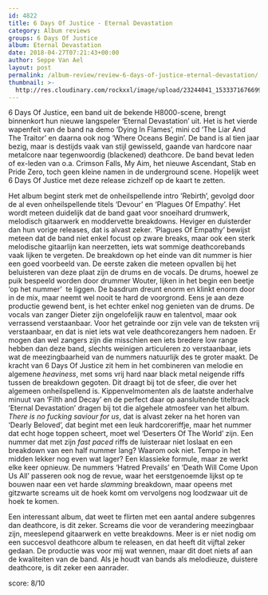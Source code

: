 ```yaml
---
id: 4822
title: 6 Days Of Justice - Eternal Devastation
category: Album reviews
groups: 6 Days Of Justice
album: Eternal Devastation
date: 2018-04-27T07:21:43+00:00
author: Seppe Van Ael
layout: post
permalink: /album-review/review-6-days-of-justice-eternal-devastation/
thumbnail: >-
  http://res.cloudinary.com/rockxxl/image/upload/23244041_1533371676699731_3030399992974656171_n.jpg
---
```

6 Days Of Justice, een band uit de bekende H8000-scene, brengt binnenkort hun nieuwe langspeler ‘Eternal Devastation’ uit. Het is het vierde wapenfeit van de band na demo ‘Dying In Flames’, mini cd ‘The Liar And The Traitor’ en daarna ook nog ‘Where Oceans Begin’. De band is al tien jaar bezig, maar is destijds vaak van stijl gewisseld, gaande van hardcore naar metalcore naar tegenwoordig (blackened) deathcore. De band bevat leden of ex-leden van o.a. Crimson Falls, My Aim, het nieuwe Ascendant, Stab en Pride Zero, toch geen kleine namen in de underground scene. Hopelijk weet 6 Days Of Justice met deze release zichzelf op de kaart te zetten.

Het album begint sterk met de onheilspellende intro ‘Rebirth’, gevolgd door de al even onheilspellende titels ‘Devour’ en ‘Plagues Of Empathy’. Het wordt meteen duidelijk dat de band gaat voor snoeihard drumwerk, melodisch gitaarwerk en moddervette breakdowns. Heviger en duisterder dan hun vorige releases, dat is alvast zeker. ‘Plagues Of Empathy’ bewijst meteen dat de band niet enkel focust op zware breaks, maar ook een sterk melodische gitaarlijn kan neerzetten, iets wat sommige deathcorebands vaak lijken te vergeten. De breakdown op het einde van dit nummer is hier een goed voorbeeld van. De eerste zaken die meteen opvallen bij het beluisteren van deze plaat zijn de drums en de vocals. De drums, hoewel ze puik bespeeld worden door drummer Wouter, lijken in het begin een beetje ‘op het nummer’  te liggen. De basdrum dreunt enorm en klinkt enorm door in de mix, maar neemt wel nooit te hard de voorgrond. Eens je aan deze productie gewend bent, is het echter enkel nog genieten van de drums. De vocals van zanger Dieter zijn ongelofelijk rauw en talentvol, maar ook verrassend verstaanbaar. Voor het getrainde oor zijn vele van de teksten vrij verstaanbaar, en dat is niet iets wat vele deathcorezangers hem nadoen. Er mogen dan wel zangers zijn die misschien een iets bredere low range hebben dan deze band, slechts weinigen articuleren zo verstaanbaar, iets wat de meezingbaarheid van de nummers natuurlijk des te groter maakt. De kracht van 6 Days Of Justice zit hem in het combineren van melodie en algemene _heaviness_, met soms vrij hard naar black metal neigende riffs tussen de breakdown gegoten. Dit draagt bij tot de sfeer, die over het algemeen onheilspellend is. Kippenvelmomenten als de laatste anderhalve minuut van ‘Filth and Decay’ en de perfect daar op aansluitende titeltrack ‘Eternal Devastation’ dragen bij tot die algehele atmosfeer van het album. _There is no fucking saviour for us_, dat is alvast zeker na het horen van ‘Dearly Beloved’, dat begint met een leuk hardcoreriffje, maar het nummer dat echt hoge toppen scheert, moet wel ‘Deserters Of The World’ zijn. Een nummer dat met zijn _fast paced_ riffs de luisteraar niet loslaat en een breakdown van een half nummer lang? Waarom ook niet. Tempo in het midden lekker nog even wat lager? Een klassieke formule, maar ze werkt elke keer opnieuw. De nummers ‘Hatred Prevails’ en ‘Death Will Come Upon Us All’ passeren ook nog de revue, waar het eerstgenoemde lijkst op te bouwen naar een vet harde _slamming_ breakdown, maar opeens met gitzwarte screams uit de hoek komt om vervolgens nog loodzwaar uit de hoek te komen.

Een interessant album, dat weet te flirten met een aantal andere subgenres dan deathcore, is dit zeker. Screams die voor de verandering meezingbaar zijn, meeslepend gitaarwerk en vette breakdowns. Meer is er niet nodig om een succesvol deathcore album te releasen, en dat heeft dit vijftal zeker gedaan. De productie was voor mij wat wennen, maar dit doet niets af aan de kwaliteiten van de band. Als je houdt van bands als melodieuze, duistere deathcore, is dit zeker een aanrader.

score: 8/10
